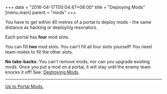+++
date = "2016-04-17T00:04:47+08:00"
title = "Deploying Mods"
[menu.main]
    parent = "mods"
+++

You have to get within 40 metres of a portal to deploy mods - the same distance as hacking or deploying resonators.

Each portal has **four** mod slots.

You can fill **two** mod slots. You can't fill all four slots yourself! You need team-mates to fill the other slots.

**No take-backs:** You can't remove mods; nor can you upgrade existing mods. Once you put a mod on a portal, it will stay until the enemy team knocks it off! See: [Destroying Mods](/mods/destroying).

----

[Up to Portal Mods.](../)